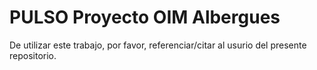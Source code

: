# PULSO Proyecto OIM Albergues
De utilizar este trabajo, por favor, referenciar/citar al usurio del presente repositorio.
